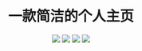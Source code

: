 <h1 align="center">
一款简洁的个人主页
</h1>

<div align="center">
<img src="https://img.shields.io/badge/-HTML5-E34F26?style=for-the-badge&logo=html5&logoColor=white" />
<img src="https://img.shields.io/badge/-CSS3-1572B6?style=for-the-badge&logo=css3&logoColor=white" />
<img src="https://img.shields.io/badge/-TS-0288d1?style=for-the-badge&logo=typescript&logoColor=white" />
<img src="https://img.shields.io/badge/-ASTRO-e36d25?style=for-the-badge&logo=astro&logoColor=white" />
</div>
